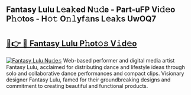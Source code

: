 ## Fantasy Lulu L𝚎a𝚔ed N𝚞𝚍e - Part-uFP Vi𝚍𝚎o P𝚑𝚘tos - H𝚘𝚝 O𝚗𝚕yf𝚊ns L𝚎a𝚔s UwOQ7

# <h2><a href="http://kfexmub.oniu.top/?m=Fantasy+Lulu">🔗👉 🔴 Fantasy Lulu P𝚑ot𝚘𝚜 V𝚒d𝚎o</a></h2>

[![Fantasy Lulu Nu𝚍e𝚜](https://i.imgur.com/0qMVB7G.gif)](http://kfexmub.oniu.top/?m=Fantasy+Lulu)
Web-based performer and digital media artist Fantasy Lulu, acclaimed for distributing dance and lifestyle ideas through solo and collaborative dance performances and compact clips. Visionary designer Fantasy Lulu, famed for their groundbreaking designs and commitment to creating beautiful and functional products.  
